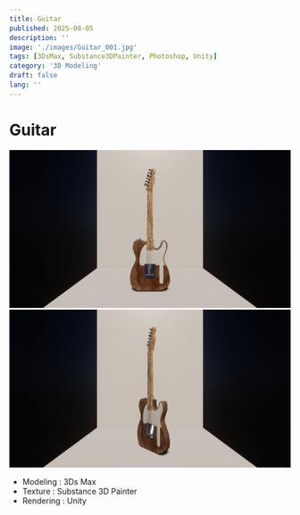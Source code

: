 ```yaml
---
title: Guitar
published: 2025-08-05
description: ''
image: './images/Guitar_001.jpg'
tags: [3DsMax, Substance3DPainter, Photoshop, Unity]
category: '3D Modeling'
draft: false 
lang: ''
---
```

# Guitar

![1](./images/Guitar_001.jpg)
![2](./images/Guitar_002.jpg)

- Modeling : 3Ds Max
- Texture : Substance 3D Painter
- Rendering : Unity

